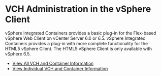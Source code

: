 # VCH Administration in the vSphere Client #

vSphere Integrated Containers provides a basic plug-in for the Flex-based vSphere Web Client on vCenter Server 6.0 or 6.5. vSphere Integrated Containers provides a plug-in with more complete functionality for the HTML5 vSphere Client. The HTML5 vSphere Client is only available with vSphere 6.5. 

* [View All VCH and Container Information](access_h5_ui.md)
* [View Individual VCH and Container Information](vch_portlet_ui.md)